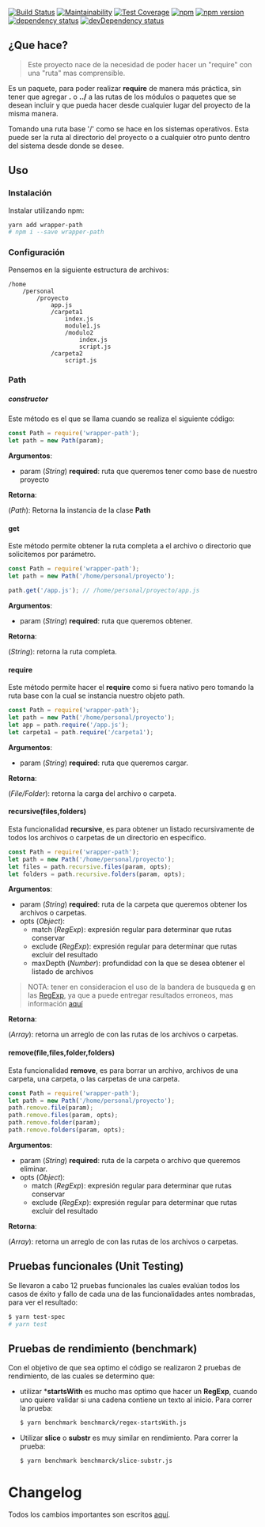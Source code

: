 [![Build Status](https://travis-ci.org/jofierro/wrapper-path.svg?branch=master)](https://travis-ci.org/jofierro/wrapper-path)
[![Maintainability](https://api.codeclimate.com/v1/badges/c3afc1fac7199fbbc9d5/maintainability)](https://codeclimate.com/github/jofierro/wrapper-path/maintainability)
[![Test Coverage](https://api.codeclimate.com/v1/badges/c3afc1fac7199fbbc9d5/test_coverage)](https://codeclimate.com/github/jofierro/wrapper-path/test_coverage)
[![npm](https://img.shields.io/npm/dm/wrapper-path.svg)](https://www.npmjs.com/package/wrapper-path)
[![npm version](https://badge.fury.io/js/wrapper-path.svg)](https://badge.fury.io/js/wrapper-path)
[![dependency status](https://david-dm.org/jofierro/wrapper-path.svg)](https://david-dm.org/jofierro/wrapper-path)
[![devDependency status](https://david-dm.org/jofierro/wrapper-path/dev-status.svg)](https://david-dm.org/jofierro/wrapper-path)

## ¿Que hace?

> Este proyecto nace de la necesidad de poder hacer un "require" con una "ruta" mas comprensible.

Es un paquete, para poder realizar **require** de manera más práctica, sin tener que agregar **.** o **../** a las rutas de los módulos o paquetes que se desean incluir y que pueda hacer desde cualquier lugar del proyecto de la misma manera.

Tomando una ruta base '/' como se hace en los sistemas operativos. Esta puede ser la ruta al directorio del proyecto o a cualquier otro punto dentro del sistema desde donde se desee.

## Uso

### Instalación

Instalar utilizando npm:

~~~bash
yarn add wrapper-path
# npm i --save wrapper-path
~~~

### Configuración

Pensemos en la siguiente estructura de archivos:

~~~
/home
    /personal
        /proyecto
            app.js
            /carpeta1
                index.js
                module1.js
                /modulo2
                    index.js
                    script.js
            /carpeta2
                script.js
~~~

### Path

##### constructor

Este método es el que se llama cuando se realiza el siguiente código:

```javascript
const Path = require('wrapper-path');
let path = new Path(param);
```

**Argumentos**:

- param \(*String*\) **required**: ruta que queremos tener como base de nuestro proyecto

**Retorna**:

\(*Path*\): Retorna la instancia de la clase **Path**

#### get

Este método permite obtener la ruta completa a el archivo o directorio que solicitemos por parámetro.

```javascript
const Path = require('wrapper-path');
let path = new Path('/home/personal/proyecto');

path.get('/app.js'); // /home/personal/proyecto/app.js
```

**Argumentos**:

- param \(*String*\) **required**: ruta que queremos obtener.

**Retorna**:

\(*String*\): retorna la ruta completa.

#### require

Este método permite hacer el **require** como si fuera nativo pero tomando la ruta base con la cual se instancia nuestro objeto path.

```javascript
const Path = require('wrapper-path');
let path = new Path('/home/personal/proyecto');
let app = path.require('/app.js');
let carpeta1 = path.require('/carpeta1');
```

**Argumentos**:

- param \(*String*\) **required**: ruta que queremos cargar.

**Retorna**:

\(*File/Folder*\): retorna la carga del archivo o carpeta.

#### recursive(files,folders)

Esta funcionalidad **recursive**, es para obtener un listado recursivamente de todos los archivos o carpetas de un directorio en especifico.

```javascript
const Path = require('wrapper-path');
let path = new Path('/home/personal/proyecto');
let files = path.recursive.files(param, opts);
let folders = path.recursive.folders(param, opts);
```

**Argumentos**:

- param \(*String*\) **required**: ruta de la carpeta que queremos obtener los archivos o carpetas.
- opts \(*Object*\):
    - match \(*RegExp*\): expresión regular para determinar que rutas conservar
    - exclude \(*RegExp*\): expresión regular para determinar que rutas excluir del resultado
    - maxDepth \(*Number*\): profundidad con la que se desea obtener el listado de archivos

> NOTA: tener en consideracion el uso de la bandera de busqueda **g** en las [RegExp][RegExp], ya que a puede entregar resultados erroneos, mas información [aquí][RexExp-g-wrong-results]

**Retorna**:

\(*Array*\): retorna un arreglo de con las rutas de los archivos o carpetas.

#### remove(file,files,folder,folders)

Esta funcionalidad **remove**, es para borrar un archivo, archivos de una carpeta, una carpeta, o las carpetas de una carpeta.

```javascript
const Path = require('wrapper-path');
let path = new Path('/home/personal/proyecto');
path.remove.file(param);
path.remove.files(param, opts);
path.remove.folder(param);
path.remove.folders(param, opts);
```

**Argumentos**:

- param \(*String*\) **required**: ruta de la carpeta o archivo que queremos eliminar.
- opts \(*Object*\):
    - match \(*RegExp*\): expresión regular para determinar que rutas conservar
    - exclude \(*RegExp*\): expresión regular para determinar que rutas excluir del resultado

**Retorna**:

\(*Array*\): retorna un arreglo de con las rutas de los archivos o carpetas.

## Pruebas funcionales (Unit Testing)

Se llevaron a cabo 12 pruebas funcionales las cuales evalúan todos los casos de éxito y fallo de cada una de las funcionalidades antes nombradas, para ver el resultado:

```bash
$ yarn test-spec
# yarn test
```

## Pruebas de rendimiento (benchmark)

Con el objetivo de que sea optimo el código se realizaron 2 pruebas de rendimiento, de las cuales se determino que:

- utilizar ***startsWith** es mucho mas optimo que hacer un **RegExp**, cuando uno quiere validar si una cadena contiene un texto al inicio. Para correr la prueba:

    ```bash
    $ yarn benchmark benchmarck/regex-startsWith.js
    ```

- Utilizar **slice** o **substr** es muy similar en rendimiento. Para correr la prueba:

    ```bash
    $ yarn benchmark benchmarck/slice-substr.js
    ```

[RegExp]: https://developer.mozilla.org/en-US/docs/Web/JavaScript/Reference/Global_Objects/RegExp
[RexExp-g-wrong-results]: https://stackoverflow.com/questions/1520800/why-does-a-regexp-with-global-flag-give-wrong-results

# Changelog

Todos los cambios importantes son escritos [aquí](CHANGELOG.md).